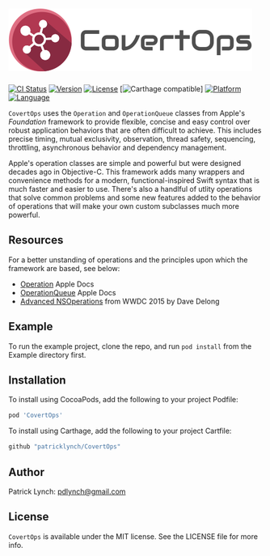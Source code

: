 # ![CovertOpsData Logo](logo-covertops.png)

[![CI Status](https://img.shields.io/travis/patricklynch/CovertOps.svg?style=flat)](https://travis-ci.org/patricklynch/CovertOps)
[![Version](https://img.shields.io/cocoapods/v/CovertOps.svg?style=flat)](https://cocoapods.org/pods/CovertOps)
[![License](https://img.shields.io/cocoapods/l/CovertOps.svg?style=flat)](https://cocoapods.org/pods/CovertOps)
[![Carthage compatible](https://img.shields.io/badge/Carthage-compatible-4BC51D.svg?style=flat)]
[![Platform](https://img.shields.io/cocoapods/p/CovertOps.svg?style=flat)](https://cocoapods.org/pods/CovertOps)
[![Language](https://img.shields.io/badge/swift-4.2-orange.svg)](https://developer.apple.com/swift)

`CovertOps` uses the `Operation` and `OperationQueue` classes from Apple's _Foundation_ framework to provide flexible, concise and easy control over robust application behaviors that are often difficult to achieve.  This includes precise timing, mutual exclusivity, observation, thread safety, sequencing, throttling, asynchronous behavior and dependency management.

Apple's operation classes are simple and powerful but were designed decades ago in Objective-C.  This framework adds many wrappers and convenience methods for a modern, functional-inspired Swift syntax that is much faster and easier to use.  There's also a handlful of utlity operations that solve common problems and some new features added to the behavior of operations that will make your own custom subclasses much more powerful.

## Resources
For a better unstanding of operations and the principles upon which the framework are based, see below:
- [Operation](https://developer.apple.com/documentation/foundation/operation) Apple Docs
- [OperationQueue](https://developer.apple.com/documentation/foundation/operationqueue) Apple Docs
- [Advanced NSOperations](https://developer.apple.com/videos/play/wwdc2015/226/) from WWDC 2015 by Dave Delong

## Example

To run the example project, clone the repo, and run `pod install` from the Example directory first.

## Installation

To install using CocoaPods, add the following to your project Podfile:
```ruby
pod 'CovertOps'
```
To install using Carthage, add the following to your project Cartfile:
```ruby
github "patricklynch/CovertOps"
```

## Author

Patrick Lynch: pdlynch@gmail.com

## License

`CovertOps` is available under the MIT license. See the LICENSE file for more info.
